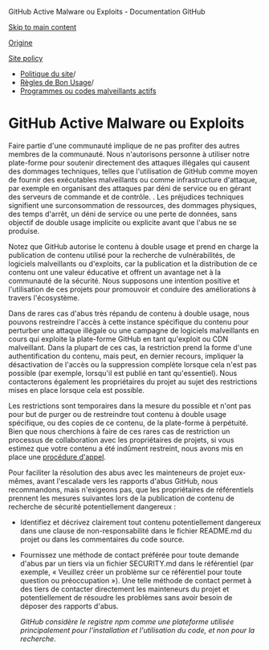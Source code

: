 GitHub Active Malware ou Exploits - Documentation GitHub

[Skip to main content](#main-content)

[Origine](/fr)

[Site policy](/fr/site-policy)

* [Politique du site](/fr/site-policy)/
* [Règles de Bon Usage](/fr/site-policy/acceptable-use-policies)/
* [Programmes ou codes malveillants actifs](/fr/site-policy/acceptable-use-policies/github-active-malware-or-exploits)

GitHub Active Malware ou Exploits
==========

Faire partie d'une communauté implique de ne pas profiter des autres membres de la communauté. Nous n'autorisons personne à utiliser notre plate-forme pour soutenir directement des attaques illégales qui causent des dommages techniques, telles que l'utilisation de GitHub comme moyen de fournir des exécutables malveillants ou comme infrastructure d'attaque, par exemple en organisant des attaques par déni de service ou en gérant des serveurs de commande et de contrôle. . Les préjudices techniques signifient une surconsommation de ressources, des dommages physiques, des temps d'arrêt, un déni de service ou une perte de données, sans objectif de double usage implicite ou explicite avant que l'abus ne se produise.

Notez que GitHub autorise le contenu à double usage et prend en charge la publication de contenu utilisé pour la recherche de vulnérabilités, de logiciels malveillants ou d'exploits, car la publication et la distribution de ce contenu ont une valeur éducative et offrent un avantage net à la communauté de la sécurité. Nous supposons une intention positive et l'utilisation de ces projets pour promouvoir et conduire des améliorations à travers l'écosystème.

Dans de rares cas d'abus très répandu de contenu à double usage, nous pouvons restreindre l'accès à cette instance spécifique du contenu pour perturber une attaque illégale ou une campagne de logiciels malveillants en cours qui exploite la plate-forme GitHub en tant qu'exploit ou CDN malveillant. Dans la plupart de ces cas, la restriction prend la forme d'une authentification du contenu, mais peut, en dernier recours, impliquer la désactivation de l'accès ou la suppression complète lorsque cela n'est pas possible (par exemple, lorsqu'il est publié en tant qu'essentiel). Nous contacterons également les propriétaires du projet au sujet des restrictions mises en place lorsque cela est possible.

Les restrictions sont temporaires dans la mesure du possible et n'ont pas pour but de purger ou de restreindre tout contenu à double usage spécifique, ou des copies de ce contenu, de la plate-forme à perpétuité. Bien que nous cherchions à faire de ces rares cas de restriction un processus de collaboration avec les propriétaires de projets, si vous estimez que votre contenu a été indûment restreint, nous avons mis en place une [procédure d'appel](/fr/site-policy/acceptable-use-policies/github-appeal-and-reinstatement).

Pour faciliter la résolution des abus avec les mainteneurs de projet eux-mêmes, avant l'escalade vers les rapports d'abus GitHub, nous recommandons, mais n'exigeons pas, que les propriétaires de référentiels prennent les mesures suivantes lors de la publication de contenu de recherche de sécurité potentiellement dangereux :

* Identifiez et décrivez clairement tout contenu potentiellement dangereux dans une clause de non-responsabilité dans le fichier README.md du projet ou dans les commentaires du code source.

* Fournissez une méthode de contact préférée pour toute demande d'abus par un tiers via un fichier SECURITY.md dans le référentiel (par exemple, « Veuillez créer un problème sur ce référentiel pour toute question ou préoccupation »). Une telle méthode de contact permet à des tiers de contacter directement les mainteneurs du projet et potentiellement de résoudre les problèmes sans avoir besoin de déposer des rapports d'abus.

  *GitHub considère le registre npm comme une plateforme utilisée principalement pour l'installation et l'utilisation du code, et non pour la recherche.*
